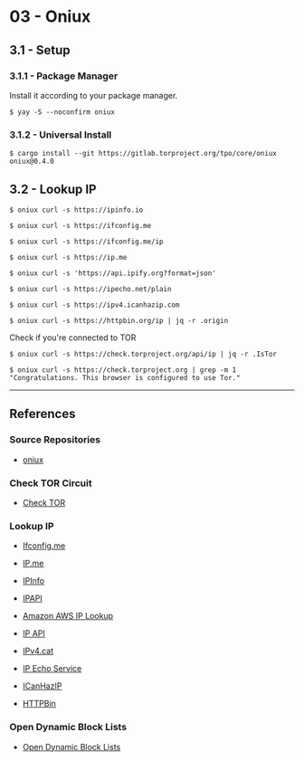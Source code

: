 # 03 - Oniux

## 3.1 - Setup

### 3.1.1 - Package Manager

Install it according to your package manager.

```
$ yay -S --noconfirm oniux
```

### 3.1.2 - Universal Install

```
$ cargo install --git https://gitlab.torproject.org/tpo/core/oniux oniux@0.4.0
```

## 3.2 - Lookup IP

```
$ oniux curl -s https://ipinfo.io

$ oniux curl -s https://ifconfig.me

$ oniux curl -s https://ifconfig.me/ip

$ oniux curl -s https://ip.me

$ oniux curl -s 'https://api.ipify.org?format=json'

$ oniux curl -s https://ipecho.net/plain

$ oniux curl -s https://ipv4.icanhazip.com

$ oniux curl -s https://httpbin.org/ip | jq -r .origin
```

Check if you're connected to TOR

```
$ oniux curl -s https://check.torproject.org/api/ip | jq -r .IsTor

$ oniux curl -s https://check.torproject.org | grep -m 1 "Congratulations. This browser is configured to use Tor."
```

---
## References

### Source Repositories

- [oniux](https://gitlab.torproject.org/tpo/core/oniux)

### Check TOR Circuit

- [Check TOR](https://check.torproject.org/)

### Lookup IP

- [Ifconfig.me](https://ifconfig.me/)

- [IP.me](https://ip.me/)

- [IPInfo](https://ipinfo.io)

- [IPAPI](https://ipapi.co)

- [Amazon AWS IP Lookup](https://checkip.amazonaws.com)

- [IP API](https://ip-api.com)

- [IPv4.cat](https://about.ipv4.cat/)

- [IP Echo Service](https://ipecho.net)

- [ICanHazIP](https://icanhazip.com)

- [HTTPBin](https://httpbin.org)

### Open Dynamic Block Lists

- [Open Dynamic Block Lists](https://www.opendbl.net)